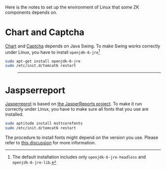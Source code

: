 Here is the notes to set up the environment of Linux that some ZK
components depends on.

# Chart and Captcha

[Chart](ZK_Component_Reference/Diagrams_and_Reports/Chart)
and
[Captcha](ZK_Component_Reference/Essential_Components/Captcha)
depends on Java Swing. To make Swing works correctly under Linux, you
have to install `openjdk-6-jre`[^1]

``` bash
sudo apt-get install openjdk-6-jre
sudo /etc/init.d/tomcat6 restart
```

> ------------------------------------------------------------------------
>
> <references/>

# Jaspserreport

[Jasperreprot](ZK_Component_Reference/Diagrams_and_Reports/Jasperreport)
is based on [the JasperReports
project](http://jasperforge.org/projects/jasperreports). To make it run
correctly under Linux, you have to make sure all fonts that you use are
installed.

``` bash
sudo aptitude install msttcorefonts
sudo /etc/init.d/tomcat6 restart
```

The procedure to install fonts might depend on the version you use.
Please refer to [this
discussion](http://stackoverflow.com/questions/3218732/jasper-reports-pdf-generation-issue)
for more information.



[^1]: The default installation includes only `openjdk-6-jre-headless`
    and `openjdk-6-jre-lib`.
